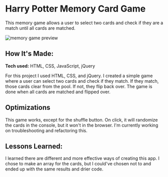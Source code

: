 # Harry Potter Memory Card Game
This memory game allows a user to select two cards and check if they are a match until all cards are matched.

![memory game preview](https://github.com/gabrielacepeda/simple-cardgame/blob/master/cardgamephoto.png)

## How It's Made:

**Tech used:** HTML, CSS, JavaScript, jQuery

For this project I used HTML, CSS, and jQuery. I created a simple game where a user can select two cards and check if they match. If they match, those cards clear from the pool. If not, they flip back over. The game is done when all cards are matched and flipped over.


## Optimizations
This game works, except for the shuffle button. On click, it will randomize the cards in the console, but it won't in the browser. I'm currently working on troubleshooting and refactoring this.

## Lessons Learned:
  I learned there are different and more effective ways of creating this app. I chose to make an array for the cards, but I could've chosen not to and ended up with the same results and drier code.


